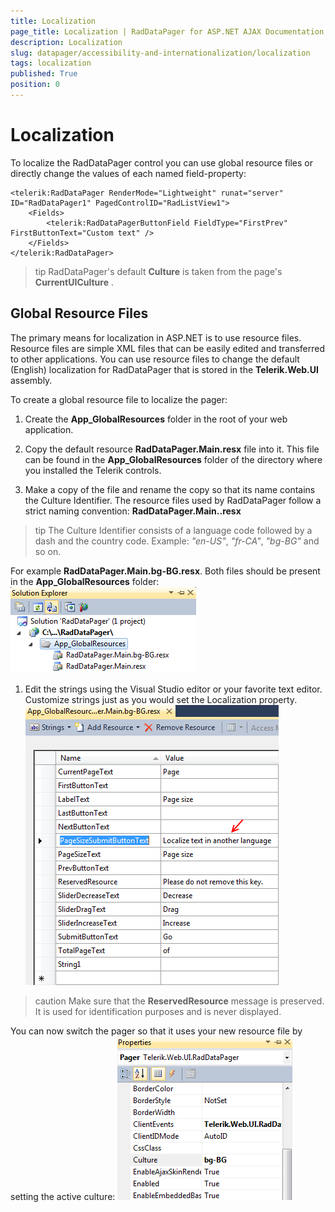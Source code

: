 ```yaml
---
title: Localization
page_title: Localization | RadDataPager for ASP.NET AJAX Documentation
description: Localization
slug: datapager/accessibility-and-internationalization/localization
tags: localization
published: True
position: 0
---
```


# Localization



To localize the RadDataPager control you can use global resource files or directly change the values of each named field-property:

````ASPNET
<telerik:RadDataPager RenderMode="Lightweight" runat="server" ID="RadDataPager1" PagedControlID="RadListView1">
    <Fields>
        <telerik:RadDataPagerButtonField FieldType="FirstPrev" FirstButtonText="Custom text" />
    </Fields>
</telerik:RadDataPager>
````


>tip RadDataPager's default **Culture** is taken from the page's **CurrentUICulture** .
>


## Global Resource Files

The primary means for localization in ASP.NET is to use resource files. Resource files are simple XML files that can be easily edited and transferred to other applications. You can use resource files to change the default (English) localization for RadDataPager that is stored in the **Telerik.Web.UI** assembly.

To create a global resource file to localize the pager:

1. Create the **App_GlobalResources** folder in the root of your web application.

1. Copy the default resource **RadDataPager.Main.resx** file into it. This file can be found in the **App_GlobalResources** folder of the directory where you installed the Telerik controls.

1. Make a copy of the file and rename the copy so that its name contains the Culture Identifier. The resource files used by RadDataPager follow a strict naming convention: **RadDataPager.Main.<Culture Identifier>.resx**

>tip The Culture Identifier consists of a language code followed by a dash and the country code. Example: *"en-US"*, *"fr-CA"*, *"bg-BG"* and so on.
>
For example **RadDataPager.Main.bg-BG.resx**. Both files should be present in the **App_GlobalResources** folder:
![RadDataPager GlobalResources](images/datapager_GlobalResources.png)

1. Edit the strings using the Visual Studio editor or your favorite text editor. Customize strings just as you would set the Localization property.
![RadDataPager Localize text](images/datapager_localizeText.png)

>caution Make sure that the **ReservedResource** message is preserved. It is used for identification purposes and is never displayed.
>


You can now switch the pager so that it uses your new resource file by setting the active culture:
![RadDataPager Culture](images/datapager_Culture.png)
